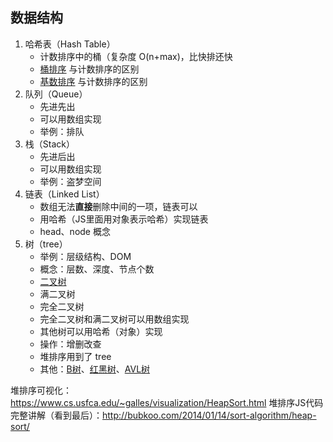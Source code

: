 ## 数据结构

1. 哈希表（Hash Table）
   - 计数排序中的桶（复杂度 O(n+max)，比快排还快
   - [桶排序](http://bubkoo.com/2014/01/15/sort-algorithm/bucket-sort/) 与计数排序的区别
   - [基数排序](http://bubkoo.com/2014/01/15/sort-algorithm/radix-sort/) 与计数排序的区别
2. 队列（Queue）
   - 先进先出
   - 可以用数组实现
   - 举例：排队
3. 栈（Stack）
   - 先进后出
   - 可以用数组实现
   - 举例：盗梦空间
4. 链表（Linked List）
   - 数组无法**直接**删除中间的一项，链表可以
   - 用哈希（JS里面用对象表示哈希）实现链表
   - head、node 概念
5. 树（tree）
   - 举例：层级结构、DOM
   - 概念：层数、深度、节点个数
   - [二叉树](https://zh.wikipedia.org/wiki/%E4%BA%8C%E5%8F%89%E6%A0%91)
   - 满二叉树
   - 完全二叉树
   - 完全二叉树和满二叉树可以用数组实现
   - 其他树可以用哈希（对象）实现
   - 操作：增删改查
   - 堆排序用到了 tree
   - 其他：[B树](https://zh.wikipedia.org/wiki/B%E6%A0%91)、[红黑树](https://zh.wikipedia.org/wiki/%E7%BA%A2%E9%BB%91%E6%A0%91)、[AVL树](https://zh.wikipedia.org/wiki/AVL%E6%A0%91)

堆排序可视化：<https://www.cs.usfca.edu/~galles/visualization/HeapSort.html>
堆排序JS代码完整讲解（看到最后）：<http://bubkoo.com/2014/01/14/sort-algorithm/heap-sort/>